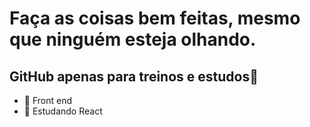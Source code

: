 # Faça as coisas bem feitas, mesmo que ninguém esteja olhando.
## GitHub apenas para treinos e estudos👋
- 🔭 Front end  
- 🌱 Estudando  React

